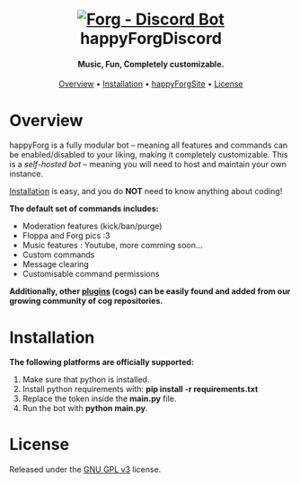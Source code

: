 <h1 align="center">
  <br>
  <a href="https://exp0420.github.io/forgPage/"><img src="https://cdn.discordapp.com/attachments/834520706410217522/907741172313772052/Untitled-1.png" alt="Forg - Discord Bot"></a>
  <br>
  happyForgDiscord
  <br>
</h1>

<h4 align="center">Music, Fun, Completely customizable.</h4>

<p align="center">
  <a href="#overview">Overview</a>
  •
  <a href="#installation">Installation</a>
  •
  <a href="forgSiteLink">happyForgSite</a>
  •
  <a href="#license">License</a>
</p>

# Overview

happyForg is a fully modular bot – meaning all features and commands can be enabled/disabled to your
liking, making it completely customizable. This is a *self-hosted bot* – meaning you will need
to host and maintain your own instance.  

[Installation](#installation) is easy, and you do **NOT** need to know anything about coding!

**The default set of commands includes:**

- Moderation features (kick/ban/purge)
- Floppa and Forg pics :3
- Music features : Youtube, more comming soon...
- Custom commands
- Message clearing
- Customisable command permissions

**Additionally, other [plugins](#plugins) (cogs) can be easily found and added from our growing
community of cog repositories.**

# Installation

**The following platforms are officially supported:** 
1) Make sure that python is installed.
2) Install python requirements with: **pip install -r requirements.txt**
3) Replace the token inside the **main.py** file.
4) Run the bot with **python main.py**.

# License

Released under the [GNU GPL v3](https://www.gnu.org/licenses/gpl-3.0.en.html) license.
